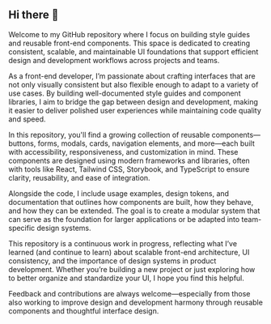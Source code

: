 ## Hi there 👋

Welcome to my GitHub repository where I focus on building style guides and reusable front-end components. This space is dedicated to creating consistent, scalable, and maintainable UI foundations that support efficient design and development workflows across projects and teams.

As a front-end developer, I’m passionate about crafting interfaces that are not only visually consistent but also flexible enough to adapt to a variety of use cases. By building well-documented style guides and component libraries, I aim to bridge the gap between design and development, making it easier to deliver polished user experiences while maintaining code quality and speed.

In this repository, you'll find a growing collection of reusable components—buttons, forms, modals, cards, navigation elements, and more—each built with accessibility, responsiveness, and customization in mind. These components are designed using modern frameworks and libraries, often with tools like React, Tailwind CSS, Storybook, and TypeScript to ensure clarity, reusability, and ease of integration.

Alongside the code, I include usage examples, design tokens, and documentation that outlines how components are built, how they behave, and how they can be extended. The goal is to create a modular system that can serve as the foundation for larger applications or be adapted into team-specific design systems.

This repository is a continuous work in progress, reflecting what I’ve learned (and continue to learn) about scalable front-end architecture, UI consistency, and the importance of design systems in product development. Whether you’re building a new project or just exploring how to better organize and standardize your UI, I hope you find this helpful.

Feedback and contributions are always welcome—especially from those also working to improve design and development harmony through reusable components and thoughtful interface design.
